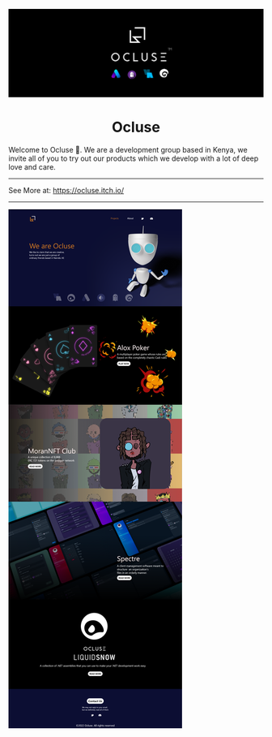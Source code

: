 <p>

<img src="profile/ocluse_logo.png">

<h1 align="center">Ocluse</h1>


Welcome to Ocluse 👋.  We are a development group based in Kenya, we invite all of you to try out our products which we develop with a lot of deep love and care.

<hr>

See More at:
https://ocluse.itch.io/

<hr>

<img src="profile/ocluse_front_page.png">

</p>
